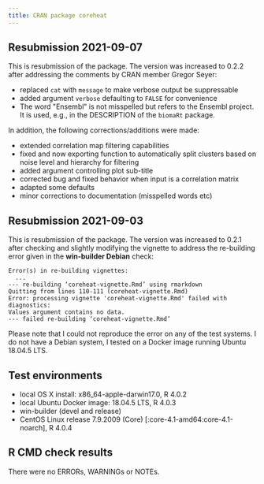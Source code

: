 ```yaml
---
title: CRAN package coreheat
---
```


## Resubmission 2021-09-07
This is resubmission of the package. The version was increased to 0.2.2 after addressing the comments by CRAN member Gregor Seyer:  

* replaced `cat` with `message` to make verbose output be suppressable
* added argument `verbose` defaulting to `FALSE` for convenience
* The word "Ensembl" is not misspelled but refers to the Ensembl project. It is used, e.g., in the DESCRIPTION of the `biomaRt` package.  

In addition, the following corrections/additions were made:  

* extended correlation map filtering capabilities
* fixed and now exporting function to automatically split clusters based on noise level and hierarchy for filtering
* added argument controlling plot sub-title
* corrected bug and fixed behavior when input is a correlation matrix
* adapted some defaults
* minor corrections to documentation (misspelled words etc)

## Resubmission 2021-09-03
This is resubmission of the package. The version was increased to 0.2.1 after checking and slightly modifying the vignette to address the re-building error given in the __win-builder Debian__ check:

```
Error(s) in re-building vignettes:
  ...
--- re-building ‘coreheat-vignette.Rmd’ using rmarkdown
Quitting from lines 110-111 (coreheat-vignette.Rmd) 
Error: processing vignette 'coreheat-vignette.Rmd' failed with diagnostics:
Values argument contains no data.
--- failed re-building ‘coreheat-vignette.Rmd’
```

Please note that I could not reproduce the error on any of the test systems. I do not have a Debian system, I tested on a Docker image running Ubuntu 18.04.5 LTS.

## Test environments
* local OS X install: x86_64-apple-darwin17.0, R 4.0.2
* local Ubuntu Docker image: 18.04.5 LTS, R 4.0.3
* win-builder (devel and release)
* CentOS Linux release 7.9.2009 (Core) [:core-4.1-amd64:core-4.1-noarch], R 4.0.4

## R CMD check results
There were no ERRORs, WARNINGs or NOTEs.
